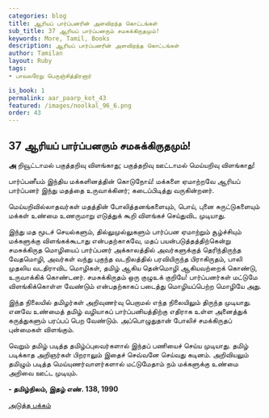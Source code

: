 ```yaml
---
categories: blog
title: ஆரியப் பார்ப்பனரின் அளவிறந்த கொட்டங்கள்
sub_title: 37 ﻿ஆரியப் பார்ப்பனரும் சமசுக்கிருதமும்!
keywords: More, Tamil, Books
description: ஆரியப் பார்ப்பனரின் அளவிறந்த கொட்டங்கள்
author: Tamilan
layout: Ruby
tags:
- பாவலரேறு பெருஞ்சித்திரனார் 

is_book: 1
permalink: aar_paarp_kot_43
featured: /images/noolkal_96_6.png
order: 43
---
```



## 37 ﻿ஆரியப் பார்ப்பனரும் சமசுக்கிருதமும்!

**அ** றிவூட்டாமல் பகுத்தறிவு விளங்காது; பகுத்தறிவு ஊட்டாமல் மெய்யறிவு விளங்காது!

பார்ப்பனீயம் இந்திய மக்களினத்தின் கொடுநோய்! மக்களை ஏமாற்றவே ஆரியப் பார்ப்பனர் இந்து மதத்தை உருவாக்கினர்; கடைப்பிடித்து வருகின்றனர்.

மெய்யறிவில்லாதவர்கள் மதத்தின் போலித்தனங்களையும், பொய், புனை சுருட்டுகளையும் மக்கள் உண்மை உணருமாறு எடுத்துக் கூறி விளங்கச் செய்துவிட முடியாது.

இந்து மத மூடச் செயல்களும், தில்லுமுல்லுகளும் பார்ப்பன ஏமாற்றும் சூழ்ச்சியும் மக்களுக்கு விளங்கக்கூடாது என்பதற்காகவே, மதப் பயன்படுத்தத்திற்கென்று சமசுக்கிருத மொழியைப் பார்ப்பனர் அக்காலத்தில் அவர்களுக்குத் தெரிந்திருந்த வேதமொழி, அவர்கள் வந்து புகுந்த வடநிலத்தில் பரவியிருந்த பிராகிருதம், பாலி முதலிய வடதிராவிட மொழிகள், தமிழ் ஆகிய தென்மொழி ஆகியவற்றைக் கொண்டு, உருவாக்கிக் கொண்டனர். சமசுக்கிருதம் ஒரு குழுஉக் குறியே! பார்ப்பனர்கள் மட்டுமே விளங்கிக்கொள்ள வேண்டும் என்பதற்காகப் படைத்து மொழியப்பெற்ற மொழியே அது.

இந்த நிலையில் தமிழர்கள் அறிவுணர்வு பெறாமல் எந்த நிலையிலும் திருந்த முடியாது. எனவே உண்மைத் தமிழ் வழியாகப் பார்ப்பனியத்திற்கு எதிராக உள்ள அனைத்துக் கருத்துகளும் பரப்பப் பெற வேண்டும். அப்பொழுதுதான் போலிச் சமக்கிருதப் புன்மைகள் விளங்கும்.

வெறும் தமிழ் படித்த தமிழ்ப்புலவர்களால் இந்தப் பணியைச் செய்ய முடியாது. தமிழ் படிக்காத அறிஞர்கள் பிறராலும் இதைச் செவ்வனே செய்வது கடினம். அறிவியலும் தமிழும் படித்த மெய்யுணர்வாளர்களால் மட்டுமேதாம் நம் மக்களுக்கு உண்மை அறிவை ஊட்ட முடியும்.

**\- தமிழ்நிலம், இதழ் எண். 138, 1990**

[அடுத்த பக்கம்](aar_paarp_kot_44)